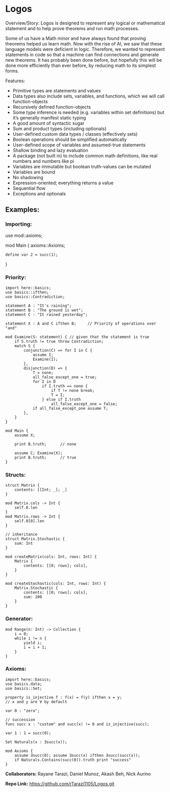 # Logos

Overview/Story:
Logos is designed to represent any logical or mathematical statement and to help prove theorems and run math processes.

Some of us have a Math minor and have always found that proving theorems helped us learn math. Now with the rise of AI, we saw that these language models were deficient in logic. Therefore, we wanted to represent statements in code so that a machine can find connections and generate new theorems. It has probably been done before, but hopefully this will be done more efficiently than ever before, by reducing math to its simplest forms.

Features:
- Primitive types are statements and values
- Data types also include sets, variables, and functions, which we will call function-objects
- Recursively defined function-objects
- Some type inference is needed (e.g. variables within set definitions) but it’s generally manifest static typing
- A good amount of syntactic sugar
- Sum and product types (including optionals)
- User-defined custom data types / classes (effectively sets)
- Boolean operations should be simplified automatically
- User-defined scope of variables and assumed-true statements
- Shallow binding and lazy evaluation
- A package (not built in) to include common math definitions, like real numbers and numbers like pi
- Variables are immutable but boolean truth-values can be mutated
- Variables are bound
- No shadowing
- Expression-oriented; everything returns a value
- Sequential flow
- Exceptions and optionals

## Examples:

### Importing:
use mod::axioms;

mod Main {
	axioms::Axioms;
	
	define var 2 = succ(1);
	
}

### Priority:
```
import here::basics;
use basics::ifthen;
use basics::Contradiction;

statement A : "It's raining";
statement B : "The ground is wet";
statement C : "It rained yesterday";

statement X : A and C ifthen B;		// Priority of operations over "and"

mod Examine(S: statement) { // given that the statement is true
	if S.truth != true throw Contradiction;
	match S {
		conjunction(C) => for I in C {
			assume I;
			Examine(I);
		},
		disjunction(D) => {
			T = none;
			all_false_except_one = true;
			for I in D
				if I.truth == none {
					if T != none break;
					T = I;
				} else if I.truth
					all_false_except_one = false;
			if all_false_except_one assume T;
		},
	}
}

mod Main {
	assume X;
	
	print B.truth;		// none
	
	assume C; Examine(X);
	print B.truth;		// true
}
```
### Structs:
```
struct Matrix {
	contents: [[Int; _]; _]
}

mod Matrix.cols -> Int {
	self.0.len
}
mod Matrix.rows -> Int {
	self.0[0].len
}

// inheritance
struct Matrix.Stochastic {
	sum: Int
}

mod createMatrix(cols: Int, rows: Int) {
	Matrix {
		contents: [[0; rows]; cols],
	}
}

mod createStochastic(cols: Int, rows: Int) {
	Matrix.Stochastic {
		contents: [[0; rows]; cols],
		sum: 100
	}
}
```
### Generator:
```
mod Range(n: Int) -> Collection {
	i = 0;
	while i != n {
		yield i;
		i = i + 1;
	}
}
```
### Axioms:
```
import here::basics;
use basics.data;
use basics::Set;

property is_injective f : f(x) = f(y) ifthen x = y;
// x and y are ∀ by default

var 0 : "zero";

// succession
func succ x : "custom" and succ(x) != 0 and is_injective(succ);

var 1 : 1 = succ(0);

Set Naturals(x : ∃succ(x));

mod Axioms {
	assume ∃succ(0); assume ∃succ(x) ifthen ∃succ(succ(x));
	if Naturals.Contains(succ(0)).truth print "success"
}
```
**Collaborators:**
Rayane Tarazi, Daniel Munoz, Akash Beh, Nick Aurino

**Repo Link:**
https://github.com/rTarazi1105/Logos.git
